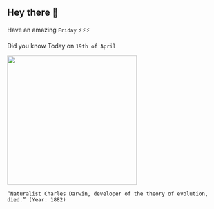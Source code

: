 ## Hey there 👋
Have an amazing `Friday` ⚡⚡⚡

Did you know Today on `19th of April`
 
 [<img src="https://pbs.twimg.com/media/CgX6VlDXIAEhIZT.jpg" width="300" />](https://www.britannica.com/biography/Charles-Darwin) 
 ```
“Naturalist Charles Darwin, developer of the theory of evolution, died.” (Year: 1882)
```
